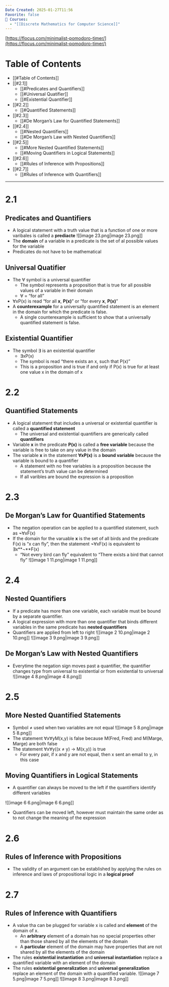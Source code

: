 ```yaml
---
Date Created: 2025-01-27T11:56
Favorite: false
📕 Courses:
  - "[[Discrete Mathematics for Computer Science]]"
---
```

[https://flocus.com/minimalist-pomodoro-timer/](https://flocus.com/minimalist-pomodoro-timer/)
# Table of Contents
- [[#Table of Contents]]
- [[#2.1]]
    - [[#Predicates and Quantifiers]]
    - [[#Universal Quatifier]]
    - [[#Existential Quantifier]]
- [[#2.2]]
    - [[#Quantified Statements]]
- [[#2.3]]
    - [[#De Morgan’s Law for Quantified Statements]]
- [[#2.4]]
    - [[#Nested Quantifiers]]
    - [[#De Morgan’s Law with Nested Quantifiers]]
- [[#2.5]]
    - [[#More Nested Quantified Statements]]
    - [[#Moving Quantifiers in Logical Statements]]
- [[#2.6]]
    - [[#Rules of Inference with Propositions]]
- [[#2.7]]
    - [[#Rules of Inference with Quantifiers]]
---
# 2.1
## Predicates and Quantifiers
- A logical statement with a truth value that is a function of one or more varibales is called a **prediacte**
![[image 23.png|image 23.png]]
- The **domain** of a variable in a predicate is the set of al possible values for the variable
- Predicates do not have to be mathematical
## Universal Quatifier
- The ∀ symbol is a universal quantifier
    - The symbol represents a proposition that is true for all possible values of a variable in their domain
    - ∀ = “for all”
- ∀xP(x) is read “for all **x**, **P(x)**” or “for every **x**, **P(x)**”
- A **counterexample** for a universally quantified statement is an element in the domain for which the predicate is false.
    - A single counterexample is sufficient to show that a universally quantified statement is false.
## Existential Quantifier
- The symbol ∃ is an existential quantifier
    - ∃xP(x)
    - The symbol is read “there exists an x, such that P(x)”
    - This is a proposition and is true if and only if P(x) is true for at least one value x in the domain of x
  
# 2.2
## Quantified Statements
- A logical statement that includes a universal or existential quantifier is called a **quantified statement**
    - The universal and existential quantifiers are generically called **quantifiers**
- Variable **x** in the predicate **P(x)** is called a **free variable** because the variable is free to take on any value in the domain
- The variable **x** in the statement **∀xP(x)** is a **bound variable** because the variable is bound to a quantifier
    - A statement with no free variables is a proposition because the statement’s truth value can be determined
    - If all varibles are bound the expression is a proposition
  
# 2.3
## De Morgan’s Law for Quantified Statements
- The negation operation can be applied to a quantified statement, such as **¬**∀xF(x)
- If the domain for the varuable **x** is the set of all birds and the predicate F(x) is “x can fly”, then the statement **¬**∀xF(x) is equivalent to ∃x**¬**F(x) 
    - “Not every bird can fly” equivalent to “There exists a bird that cannot fly”
![[image 1 11.png|image 1 11.png]]
  
# 2.4
## Nested Quantifiers
- If a predicate has more than one variable, each variable must be bound by a separate quantifier.
- A logical expression with more than one quantifier that binds different variables in the same predicate has **nested quantifiers**
- Quantifiers are applied from left to right
![[image 2 10.png|image 2 10.png]]
![[image 3 9.png|image 3 9.png]]
## De Morgan’s Law with Nested Quantifiers
- Everytime the negation sign moves past a quantifier, the quantifier changes type from universal to existential or from existential to universal
![[image 4 8.png|image 4 8.png]]
  
# 2.5
## More Nested Quantified Statements
- Symbol ≠ used when two variables are not equal
![[image 5 8.png|image 5 8.png]]
- The statement ∀x∀yM(x,y) is false because M(Fred, Fred) and M(Marge, Marge) are both false
- The statement ∀x∀y((x ≠ y) → M(x,y)) is true
    - For every pair, if x and y are not equal, then x sent an email to y, in this case
## Moving Quantifiers in Logical Statements
- A quantifier can always be moved to the left if the quantifiers identify different variables
  
![[image 6 6.png|image 6 6.png]]
- Quantifiers can be moved left, however must maintain the same order as to not change the meaning of the expression
  
# 2.6
## Rules of Inference with Propositions
- The validity of an argument can be established by applying the rules on inference and laws of propositional logic in a **logical proof**
  
# 2.7
## Rules of Inference with Quantifiers
- A value tha can be plugged for variable x is called and **element** of the domain of x.
    - An **arbitrary** element of a domain has no special properties other than those shared by all the elements of the domain
    - A **particular** element of the domain may have properties that are not shared by all the elements of the domain
- The rules **existential instantiation** and **universal instantiation** replace a quantified variable with an element of the domain
- The rules **existential generalization** and **universal generalization** replace an element of the domain with a quantified variable.
![[image 7 5.png|image 7 5.png]]
![[image 8 3.png|image 8 3.png]]